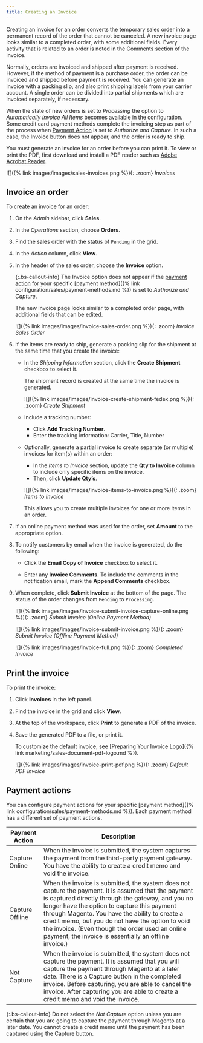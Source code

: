 ```yaml
---
title: Creating an Invoice
---
```


Creating an invoice for an order converts the temporary sales order into a permanent record of the order that cannot be canceled. A new invoice page looks similar to a completed order, with some additional fields. Every activity that is related to an order is noted in the Comments section of the invoice.

Normally, orders are invoiced and shipped after payment is received. However, if the method of payment is a purchase order, the order can be invoiced and shipped before payment is received. You can generate an invoice with a packing slip, and also print shipping labels from your carrier account. A single order can be divided into partial shipments which are invoiced separately, if necessary.

When the state of new orders is set to _Processing_ the option to _Automatically Invoice All Items_ becomes available in the configuration. Some credit card payment methods complete the invoicing step as part of the process when [Payment Action](#payment-actions) is set to _Authorize and Capture_. In such a case, the Invoice button does not appear, and the order is ready to ship.

You must generate an invoice for an order before you can print it. To view or print the PDF, first download and install a PDF reader such as [Adobe Acrobat Reader][1].

![]({% link images/images/sales-invoices.png %}){: .zoom}
_Invoices_

## Invoice an order

To create an invoice for an order:

1. On the _Admin_ sidebar, click **Sales**.

1. In the _Operations_ section, choose **Orders**.

1. Find the sales order with the status of `Pending` in the grid.

1. In the _Action_ column, click **View**.

1. In the header of the sales order, choose the **Invoice** option.

    {:.bs-callout-info}
    The Invoice option does not appear if the [payment action](#payment-actions) for your specific [payment method]({% link configuration/sales/payment-methods.md %}) is set to _Authorize and Capture_.

    The new invoice page looks similar to a completed order page, with additional fields that can be edited.

    ![]({% link images/images/invoice-sales-order.png %}){: .zoom}
    _Invoice Sales Order_

1. If the items are ready to ship, generate a packing slip for the shipment at the same time that you create the invoice:

   - In the _Shipping Information_ section, click the **Create Shipment** checkbox to select it.

      The shipment record is created at the same time the invoice is generated.

      ![]({% link images/images/invoice-create-shipment-fedex.png %}){: .zoom}
      _Create Shipment_

   - Include a tracking number:

     - Click **Add Tracking Number**.
     - Enter the tracking information: Carrier, Title, Number

   - Optionally, generate a partial invoice to create separate (or multiple) invoices for item(s) within an order:

     - In the _Items to Invoice_ section, update the **Qty to Invoice** column to include only specific items on the invoice.
     - Then, click **Update Qty’s**.

      ![]({% link images/images/invoice-items-to-invoice.png %}){: .zoom}
      _Items to Invoice_

        This allows you to create multiple invoices for one or more items in an order.

1. If an online payment method was used for the order, set **Amount** to the appropriate option.

1. To notify customers by email when the invoice is generated, do the following:

   - Click the **Email Copy of Invoice** checkbox to select it.

   - Enter any **Invoice Comments**. To include the comments in the notification email, mark the **Append Comments** checkbox.

1. When complete, click **Submit Invoice** at the bottom of the page. The status of the order changes from `Pending` to `Processing`.

    ![]({% link images/images/invoice-submit-invoice-capture-online.png %}){: .zoom}
    _Submit Invoice (Online Payment Method)_

    ![]({% link images/images/invoice-submit-invoice.png %}){: .zoom}
    _Submit Invoice (Offline Payment Method)_

    ![]({% link images/images/invoice-full.png %}){: .zoom}
    _Completed Invoice_

## Print the invoice

To print the invoice:

1. Click **Invoices** in the left panel.

1. Find the invoice in the grid and click **View**.

1. At the top of the workspace, click **Print** to generate a PDF of the invoice.

1. Save the generated PDF to a file, or print it.

    To customize the default invoice, see [Preparing Your Invoice Logo]({% link marketing/sales-document-pdf-logo.md %}).

    ![]({% link images/images/invoice-print-pdf.png %}){: .zoom}
    _Default PDF Invoice_

## Payment actions

You can configure payment actions for your specific [payment method]({% link configuration/sales/payment-methods.md %}). Each payment method has a different set of payment actions.

|Payment Action |Description
|--- |---
|Capture Online |When the invoice is submitted, the system captures the payment from the third-party payment gateway. You have the ability to create a credit memo and void the invoice.
|Capture Offline |When the invoice is submitted, the system does not capture the payment. It is assumed that the payment is captured directly through the gateway, and you no longer have the option to capture this payment through Magento. You have the ability to create a credit memo, but you do not have the option to void the invoice. (Even though the order used an online payment, the invoice is essentially an offline invoice.)
|Not Capture |When the invoice is submitted, the system does not capture the payment. It is assumed that you will capture the payment through Magento at a later date. There is a Capture button in the completed invoice. Before capturing, you are able to cancel the invoice. After capturing you are able to create a credit memo and void the invoice.

{:.bs-callout-info}
Do not select the _Not Capture_ option unless you are certain that you are going to capture the payment through Magento at a later date. You cannot create a credit memo until the payment has been captured using the Capture button.

[1]: https://get.adobe.com/reader/
